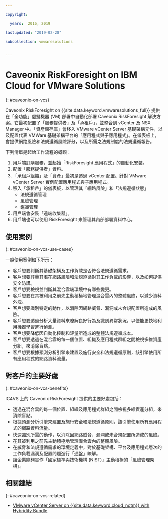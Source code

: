 ```yaml
---

copyright:

  years:  2016, 2019

lastupdated: "2019-02-28"

subcollection: vmwaresolutions


---
```


# Caveonix RiskForesight on IBM Cloud for VMware Solutions
{: #caveonix-on-vcs}

Caveonix RiskForesight on {{site.data.keyword.vmwaresolutions_full}} 提供在「全功能」虛擬機器 (VM) 部署中自動化部署 Caveonix RiskForesight 解決方案。它最初配置了「服務提供者」及「承租戶」，並整合到 vCenter 及 NSX Manager 中。「資產儲存庫」會移入 VMware vCenter Server 基礎架構元件，以及配置代表 VMWare 基礎架構平台的「應用程式與子應用程式」。在儀表板上，會提供網路風險和法規遵循風險評分，以及所需之法規制度的法規遵循報告。

下列清單是起始工作流程的概觀：
1.	用戶端訂購服務，並起始「RiskForesight 應用程式」的自動化安裝。
2.	配置「服務提供者」資料。
3.	「承租戶組織」及「資產」最初是透過 vCenter 配置。針對 VMware vCenter Server 實例配置應用程式與子應用程式。
4.	移入「承租戶」的儀表板，以管理其「網路風險」和「法規遵循狀態」
    - 法規遵循管理
    - 風險管理
    - 鑑識管理
5.	用戶端會安裝「遠端收集器」。
6.	用戶端也可以使用 RiskForesight 來管理其內部部署資料中心。


## 使用案例
{: #caveonix-on-vcs-use-cases}

一般使用案例如下所示：
- 客戶想要判斷其基礎架構及工作負載是否符合法規遵循需求。
-	客戶想要評量其潛在網路風險和法規遵循對其工作負載的影響，以及如何提供安全防護。
-	客戶想要檢視並判斷其混合雲端環境中有哪些變更。
-	客戶想要在其被利用之前先主動積極地管理混合雲內的整體風險，以減少資料外洩。
-	客戶想要識別特定的動作，以消除因網路威脅、漏洞或未合規配置所造成的風險。
-	客戶想要透過分析大量資料來瞭解良好行為及識別異常狀況，以便能更快地利用機器學習進行偵測。
-	客戶想要降低因自動化控制和評量所造成的整體法規遵循成本。
-	客戶想要透過在混合雲的每一個位置、組織及應用程式群組之間檢視多維資產分組，來消除盲點。
-	客戶想要根據預測分析引擎來建置及施行安全和法規遵循原則，該引擎使用所有應用程式的網路資料流量。

## 對客戶的主要好處
{: #caveonix-on-vcs-benefits}

IC4VS 上的 Caveonix RiskForesight 提供的主要好處包括：
-	透過在混合雲的每一個位置、組織及應用程式群組之間檢視多維資產分組，來消除盲點。
-	根據預測分析引擎來建置及施行安全和法規遵循原則，該引擎使用所有應用程式的網路資料流量。
-	快速識別所需的動作，以消除因網路威脅、漏洞或未合規配置所造成的風險。
-	在其被利用之前先主動積極地管理混合雲內的整體風險。
-	在威脅和法規遵循需求的環境定義中，對於基礎架構、平台及應用程式層次的工作負載漏洞及配置問題進行「通盤」瞭解。
-	讓企業能夠實作「國家標準與技術機構 (NIST)」主動積極的「風險管理架構」。

## 相關鏈結
{: #caveonix-on-vcs-related}

*   [VMware vCenter Server on {{site.data.keyword.cloud_notm}} with Hybridity Bundle](/docs/services/vmwaresolutions/archiref/vcs?topic=vmware-solutions-vcs-hybridity-intro)
